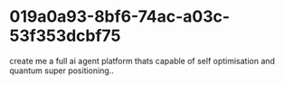 # 019a0a93-8bf6-74ac-a03c-53f353dcbf75
create me a full ai agent platform thats capable of self optimisation and quantum super positioning..
